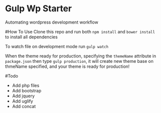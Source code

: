# Gulp Wp Starter
Automating wordpress development workflow

#How To Use
Clone this repo and run both `npm install` and `bower install` to install all dependencies

To watch file on development mode run `gulp watch`

When the theme ready for production, specifying the `themeName` attribute in `package.json` then type `gulp production`, it will create new theme base on thmeName specified, and your theme is ready for production!

#Todo
* Add php files
* Add bootstrap
* Add jquery
* Add uglify
* Add concat